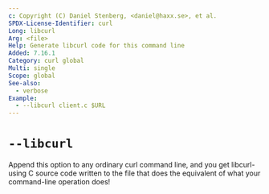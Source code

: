 ```yaml
---
c: Copyright (C) Daniel Stenberg, <daniel@haxx.se>, et al.
SPDX-License-Identifier: curl
Long: libcurl
Arg: <file>
Help: Generate libcurl code for this command line
Added: 7.16.1
Category: curl global
Multi: single
Scope: global
See-also:
  - verbose
Example:
  - --libcurl client.c $URL
---
```


# `--libcurl`

Append this option to any ordinary curl command line, and you get
libcurl-using C source code written to the file that does the equivalent of
what your command-line operation does!
